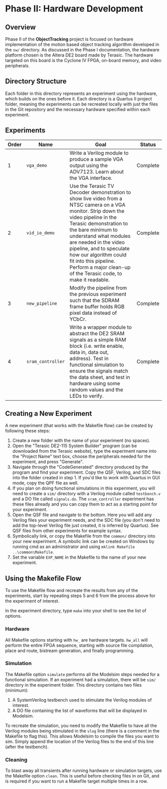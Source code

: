 # Phase II: Hardware Development
## Overview
Phase II of the __ObjectTracking__ project is focused on hardware implementation of the motion based object tracking algorithm developed in the `sw/` directory. As discussed in the Phase I documentation, the hardware platform chosen is the Altera DE2 board made by Terasic. The hardware targeted on this board is the Cyclone IV FPGA, on-board memory, and video peripherals.

## Directory Structure
Each folder in this directory represents an experiment using the hardware, which builds on the ones before it. Each directory is a Quartus II project folder, meaning the experiments can be recreated locally with just the files in the Git repository and the necessary hardware specified within each experiment. 

## Experiments
Order | Name | Goal | Status
----- | ---- | ---- | ------
1 | `vga_demo`    | Write a Verilog module to produce a sample VGA output using the ADV7123. Learn about the VGA interface. | Complete
2 | `vid_io_demo` | Use the Terasic TV Decoder demonstration to show live video from a NTSC camera on a VGA monitor. Strip down the video pipeline in the Terasic demonstration to the bare minimum to understand what modules are needed in the video pipeline, and to speculate how our algorithm could fit into this pipeline. Perform a major clean-up of the Terasic code, to make it readable. | Complete
3 | `new_pipeline`| Modify the pipeline from the previous experiment such that the SDRAM frame buffer holds RGB pixel data instead of YCbCr.| Complete
4 | `sram_controller`| Write a wrapper module to abstract the DE2 SRAM signals as a simple RAM block (i.e. write enable, data in, data out, address). Test in functional simulation to ensure the signals match the data sheet, and test in hardware using some random values and the LEDs to verify.| Complete

## Creating a New Experiment
A new experiment (that works with the Makefile flow) can be created by following these steps:

1. Create a new folder with the name of your experiment (no spaces).
2. Open the "Terasic DE2-115 System Builder" program (can be downloaded from the Terasic website), type the experiment name into the "Project Name" text box, choose the peripherals needed for the experiment, and press "Generate".
3. Navigate through the "CodeGenerated" directory produced by the program and find your experiment. Copy the QSF, Verilog, and SDC files into the folder created in step 1. If you'd like to work with Quartus in GUI mode, copy the QPF file as well.
4. If you plan on doing functional simulations in this experiment, you will need to create a `sim/` directory with a Verilog module called `testbench.v` and a DO file called `signals.do`. The `sram_controller` experiment has these files already and you can copy them to act as a starting point for your experiment.
5. Open the QSF file and navigate to the bottom. Here you will add any Verilog files your experiment needs, and the SDC file (you don't need to add the top-level Verilog file just created, it is inferred by Quartus). See QSF files from other experiments for example syntax.
6. Symbolically link, or copy the Makefile from the `common/` directory into your new experiment. A symbolic link can be created on Windows by running cmd as an administrator and using `mklink Makefile ..\common\Makefile`.
7. Set the variable `EXP_NAME` in the Makefile to the name of your new experiment.

## Using the Makefile Flow
To use the Makefile flow and recreate the results from any of the experiments, start by repeating steps 5 and 6 from the process above for the experiment of interest.

In the experiment directory, type `make` into your shell to see the list of options.

### Hardware
All Makefile options starting with `hw_` are hardware targets. `hw_all` will perform the entire FPGA sequence, starting with source file compilation, place and route, bistream generation, and finally programming. 

### Simulation 
The Makefile option `simulate` performs all the Modelsim steps needed for a functional simulation. If an experiment had a simulation, there will be `sim/` directory in the experiment folder. This directory contains two files (minimum):

1. A SystemVerilog testbench used to stimulate the Verilog modules of interest.
2. A DO file containing the list of waveforms that will be displayed in Modelsim.

To recreate the simulation, you need to modify the Makefile to have all the Verilog modules being stimulated in the `vlog` line (there is a comment in the Makefile to flag this). This allows Modelsim to compile the files you want to sim. Simply append the location of the Verilog files to the end of this line (after the testbench).
### Cleaning
To blast away all transients after running hardware or simulation targets, use the Makefile option `clean`. This is useful before checking files in on Git, and is required if you want to run a Makefile target multiple times in a row.
